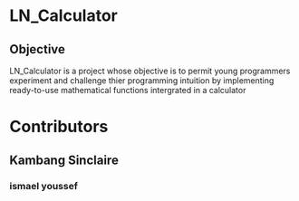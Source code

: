 # LN_Calculator
## Objective
LN_Calculator is a project whose objective is to permit young programmers experiment and challenge thier programming intuition by implementing ready-to-use mathematical functions intergrated in a calculator

# Contributors
## Kambang Sinclaire 
### ismael youssef